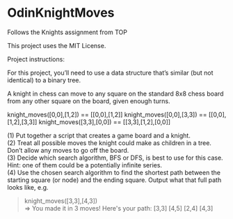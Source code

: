 # OdinKnightMoves
Follows the Knights assignment from TOP  

This project uses the MIT License.  

Project instructions:  

For this project, you’ll need to use a data structure that’s similar (but not identical) to a binary tree.  

A knight in chess can move to any square on the standard 8x8 chess board from any other square on the board, given enough turns.  

knight_moves([0,0],[1,2]) == [[0,0],[1,2]]
knight_moves([0,0],[3,3]) == [[0,0],[1,2],[3,3]]
knight_moves([3,3],[0,0]) == [[3,3],[1,2],[0,0]]

(1) Put together a script that creates a game board and a knight.  
(2) Treat all possible moves the knight could make as children in a tree. Don’t allow any moves to go off the board.  
(3) Decide which search algorithm, BFS or DFS, is best to use for this case. Hint: one of them could be a potentially infinite series.  
(4) Use the chosen search algorithm to find the shortest path between the starting square (or node) and the ending square. Output what that full path looks like, e.g.  
  
  > knight_moves([3,3],[4,3])  
  => You made it in 3 moves!  Here's your path:
    [3,3]
    [4,5]
    [2,4]
    [4,3]

